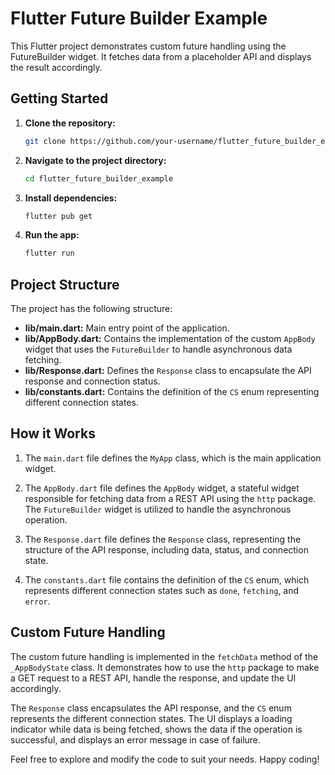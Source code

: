 # Flutter Future Builder Example

This Flutter project demonstrates custom future handling using the FutureBuilder widget. It fetches data from a placeholder API and displays the result accordingly.

## Getting Started

1. **Clone the repository:**

    ```bash
    git clone https://github.com/your-username/flutter_future_builder_example.git
    ```

2. **Navigate to the project directory:**

    ```bash
    cd flutter_future_builder_example
    ```

3. **Install dependencies:**

    ```bash
    flutter pub get
    ```

4. **Run the app:**

    ```bash
    flutter run
    ```

## Project Structure

The project has the following structure:

-   **lib/main.dart:** Main entry point of the application.
-   **lib/AppBody.dart:** Contains the implementation of the custom `AppBody` widget that uses the `FutureBuilder` to handle asynchronous data fetching.
-   **lib/Response.dart:** Defines the `Response` class to encapsulate the API response and connection status.
-   **lib/constants.dart:** Contains the definition of the `CS` enum representing different connection states.

## How it Works

1. The `main.dart` file defines the `MyApp` class, which is the main application widget.

2. The `AppBody.dart` file defines the `AppBody` widget, a stateful widget responsible for fetching data from a REST API using the `http` package. The `FutureBuilder` widget is utilized to handle the asynchronous operation.

3. The `Response.dart` file defines the `Response` class, representing the structure of the API response, including data, status, and connection state.

4. The `constants.dart` file contains the definition of the `CS` enum, which represents different connection states such as `done`, `fetching`, and `error`.

## Custom Future Handling

The custom future handling is implemented in the `fetchData` method of the `_AppBodyState` class. It demonstrates how to use the `http` package to make a GET request to a REST API, handle the response, and update the UI accordingly.

The `Response` class encapsulates the API response, and the `CS` enum represents the different connection states. The UI displays a loading indicator while data is being fetched, shows the data if the operation is successful, and displays an error message in case of failure.

Feel free to explore and modify the code to suit your needs. Happy coding!
